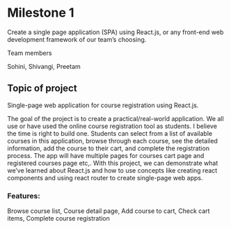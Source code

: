 # Milestone 1

Create a single page application (SPA) using React.js, or any front-end web development framework of our team’s choosing.

Team members

Sohini,
Shivangi, 
Preetam



## Topic of project

Single-page web application for course registration using React.js.

The goal of the project is to create a practical/real-world application. We all use or have used the online course registration tool as students. I believe the time is right to build one. Students can select from a list of available courses in this application, browse through each course, see the detailed information, add the course to their cart, and complete the registration process. The app will have multiple pages for courses cart page and registered courses page etc,. With this project, we can demonstrate what we’ve learned about React.js and how to use concepts like creating react components and using react router to create single-page web apps.

### Features:

Browse course list, 
Course detail page, 
Add course to cart, 
Check cart items, 
Complete course registration

